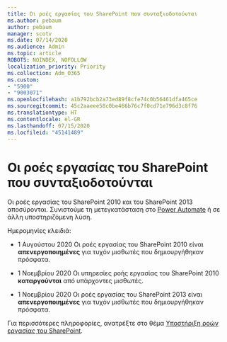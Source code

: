 ```yaml
---
title: Οι ροές εργασίας του SharePoint που συνταξιοδοτούνται
ms.author: pebaum
author: pebaum
manager: scotv
ms.date: 07/14/2020
ms.audience: Admin
ms.topic: article
ROBOTS: NOINDEX, NOFOLLOW
localization_priority: Priority
ms.collection: Adm_O365
ms.custom:
- "5900"
- "9003071"
ms.openlocfilehash: a1b792bcb2a73ed89f8cfe74c0b56461dfa465ce
ms.sourcegitcommit: 45c2aaeee58c0be466b76c7f0cd71e796d3c8f76
ms.translationtype: HT
ms.contentlocale: el-GR
ms.lasthandoff: 07/15/2020
ms.locfileid: "45141489"
---
```

# <a name="sharepoint-workflows-retiring"></a>Οι ροές εργασίας του SharePoint που συνταξιοδοτούνται

Οι ροές εργασίας του SharePoint 2010 και του SharePoint 2013 αποσύρονται. Συνιστούμε τη μετεγκατάσταση στο [Power Automate](https://docs.microsoft.com/power-automate/getting-started) ή σε άλλη υποστηριζόμενη λύση. 

Ημερομηνίες κλειδιά:

- 1 Αυγούστου 2020 Οι ροές εργασίας του SharePoint 2010 είναι **απενεργοποιημένες** για τυχόν μισθωτές που δημιουργήθηκαν πρόσφατα.

- 1 Νοεμβρίου 2020 Οι υπηρεσίες ροής εργασίας του SharePoint 2010 **καταργούνται** από υπάρχοντες μισθωτές.

- 1 Νοεμβρίου 2020 Οι ροές εργασίας του SharePoint 2013 είναι **απενεργοποιημένες** για τυχόν μισθωτές που δημιουργήθηκαν πρόσφατα.

Για περισσότερες πληροφορίες, ανατρέξτε στο θέμα [Υποστήριξη ροών εργασίας του SharePoint](https://aka.ms/sp-workflows-support).